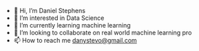 - 👋 Hi, I’m Daniel Stephens
- 👀 I’m interested in Data Science 
- 🌱 I’m currently learning machine learning
- 💞️ I’m looking to collaborate on real world machine learning pro
- 📫 How to reach me danystevo@gmail.com

<!---
danystevo/danystevo is a ✨ special ✨ repository because its `README.md` (this file) appears on your GitHub profile.
You can click the Preview link to take a look at your changes.
--->
